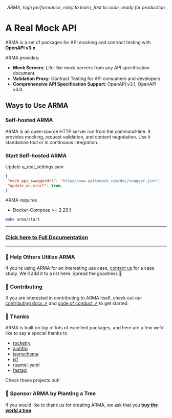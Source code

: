 <p align="center">
    <em>ARMA, high performance, easy to learn, fast to code, ready for production</em>
</p>

# A Real Mock API

ARMA is a set of packages for API mocking and contract testing with **OpenAPI v3.x**.

ARMA provides:

- **Mock Servers**: Life-like mock servers from any API specification document.
- **Validation Proxy**: Contract Testing for API consumers and developers.
- **Comprehensive API Specification Support**: OpenAPI v3.1, OpenAPI v3.0.

## Ways to Use ARMA

### Self-hosted ARMA

ARMA is an open-source HTTP server run from the command-line. It provides mocking, request validation, and content negotiation. Use it standalone tool or in continuous integration.

### Start Self-hosted ARMA

Update a_real_settings.json
```json
{
 "mock_api_swaggerUrl": "https//www.apitomock.com/doc/swagger.json",
 "update_on_start": true,
}
```

ARMA requires

- Docker-Compose >= 2.29.1

```bash
make arma/start
```
<p>
<p>
<p>


------
### [Click here to Full Documentation](https://dan5e3s6ares.github.io/arma/)
------



### 🏁 Help Others Utilize ARMA

If you're using ARMA for an interesting use case, [contact us](mailto:daniel@soaresmartins.com) for a case study. We'll add it to a list here. Spread the goodness 🎉

### 👏 Contributing

If you are interested in contributing to ARMA itself, check out our [contributing docs ⇗][contributing] and [code of conduct ⇗][code_of_conduct] to get started.

### 🎉 Thanks

ARMA is built on top of lots of excellent packages, and here are a few we'd like to say a special thanks to.

- [rocketry](https://rocketry.readthedocs.io/en/stable/)
- [aiohttp](https://docs.aiohttp.org/en/stable/)
- [jsonschema](https://python-jsonschema.readthedocs.io/en/stable/)
- [jsf](https://github.com/ghandic/jsf)
- [ruamel-yaml](https://yaml.readthedocs.io/en/latest/)
- [fastapi](https://fastapi.tiangolo.com/)

Check these projects out!

### 🌲 Sponsor ARMA by Planting a Tree

If you would like to thank us for creating ARMA, we ask that you [**buy the world a tree**](https://ecologi.com/stoplightinc).

[code_of_conduct]: CODE_OF_CONDUCT.md
[contributing]: CONTRIBUTING.md
[download-release]: https://github.com/stoplightio/prism/releases/latest
